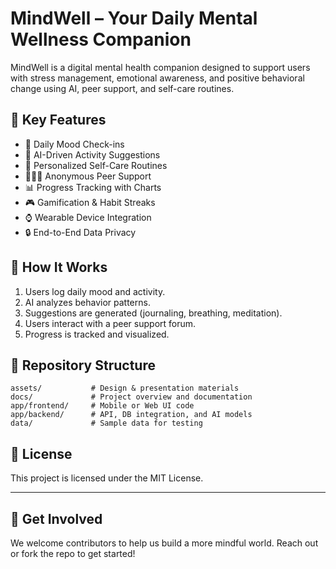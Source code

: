 # MindWell – Your Daily Mental Wellness Companion

MindWell is a digital mental health companion designed to support users with stress management, emotional awareness, and positive behavioral change using AI, peer support, and self-care routines.

## 🌟 Key Features

- 📆 Daily Mood Check-ins
- 🤖 AI-Driven Activity Suggestions
- 🧘 Personalized Self-Care Routines
- 🧑‍🤝‍🧑 Anonymous Peer Support
- 📊 Progress Tracking with Charts
- 🎮 Gamification & Habit Streaks
- ⌚ Wearable Device Integration
- 🔒 End-to-End Data Privacy

## 🧠 How It Works

1. Users log daily mood and activity.
2. AI analyzes behavior patterns.
3. Suggestions are generated (journaling, breathing, meditation).
4. Users interact with a peer support forum.
5. Progress is tracked and visualized.

## 📂 Repository Structure

```
assets/           # Design & presentation materials  
docs/             # Project overview and documentation  
app/frontend/     # Mobile or Web UI code  
app/backend/      # API, DB integration, and AI models  
data/             # Sample data for testing
```

## 📄 License

This project is licensed under the MIT License.

---

## 💬 Get Involved

We welcome contributors to help us build a more mindful world. Reach out or fork the repo to get started!
